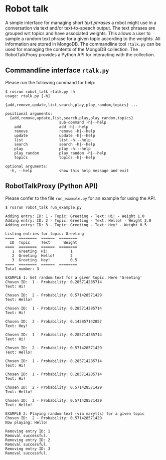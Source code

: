 
Robot talk
==========

A simple interface for managing short *text phrases* a robot might use in a conversation via text and/or text-to-speech output. 
The text phrases are grouped wrt topics and have associated weights. 
This allows a user to sample a random text phrase for a given topic according to the weights. 
All information are stored in MongoDB. 
The commandline tool `rtalk.py` can be used for managing the contents of the MongoDB collection. 
The RobotTalkProxy provides a Python API for interacting with the collection. 

Commandline interface `rtalk.py`
-----------------------------

Please run the following command for help:

```
$ rosrun robot_talk rtalk.py -h
usage: rtalk.py [-h]
                {add,remove,update,list,search,play,play_random,topics} ...

positional arguments:
  {add,remove,update,list,search,play,play_random,topics}
                        sub-command -h|--help
    add                 add -h|--help
    remove              remove -h|--help
    update              update -h|--help
    list                list -h|--help
    search              search -h|--help
    play                play -h|--help
    play_random         play_random -h|--help
    topics              topics -h|--help

optional arguments:
  -h, --help            show this help message and exit
```

RobotTalkProxy (Python API)
---------------------------

Please confer to the file `run_example.py` for an example for using the API.

```
$ rosrun robot_talk run_example.py 

Adding entry: ID: 1 - Topic: Greeting - Text: Hi! - Weight 1.0
Adding entry: ID: 2 - Topic: Greeting - Text: Hello! - Weight 2.0
Adding entry: ID: 3 - Topic: Greeting - Text: Hey! - Weight 0.5

Listing entries for topic: Greeting
====  ========  ======  ========
  ID  Topic     Text      Weight
====  ========  ======  ========
   1  Greeting  Hi!          1
   2  Greeting  Hello!       2
   3  Greeting  Hey!         0.5
====  ========  ======  ========
Total number: 3

EXAMPLE 1: Get random text for a given topic. Here 'Greeting'
Chosen ID:  1 - Probability: 0.285714285714
Text: Hi!

Chosen ID:  2 - Probability: 0.571428571429
Text: Hello!

Chosen ID:  1 - Probability: 0.285714285714
Text: Hi!

Chosen ID:  3 - Probability: 0.142857142857
Text: Hey!

Chosen ID:  1 - Probability: 0.285714285714
Text: Hi!

Chosen ID:  2 - Probability: 0.571428571429
Text: Hello!

Chosen ID:  1 - Probability: 0.285714285714
Text: Hi!

Chosen ID:  1 - Probability: 0.285714285714
Text: Hi!

Chosen ID:  2 - Probability: 0.571428571429
Text: Hello!

Chosen ID:  2 - Probability: 0.571428571429
Text: Hello!

EXAMPLE 2: Playing random text (via marytts) for a given topic
Chosen ID:  2 - Probability: 0.571428571429
Now playing: Hello!

Removing entry ID: 1
Removal successful.
Removing entry ID: 2
Removal successful.
Removing entry ID: 3
Removal successful.
```
